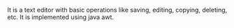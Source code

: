 It is a text editor with basic operations like saving, editing, copying, deleting, etc. It is implemented using java awt.
